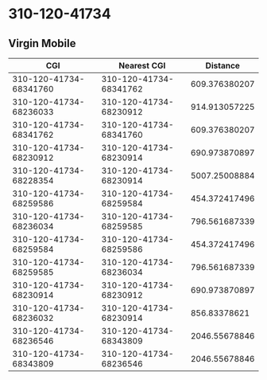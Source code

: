 # 310-120-41734
## Virgin Mobile


| CGI | Nearest CGI | Distance |
|-----|-------------|----------|
| 310-120-41734-68341760 | 310-120-41734-68341762 | 609.376380207 |
| 310-120-41734-68236033 | 310-120-41734-68230912 | 914.913057225 |
| 310-120-41734-68341762 | 310-120-41734-68341760 | 609.376380207 |
| 310-120-41734-68230912 | 310-120-41734-68230914 | 690.973870897 |
| 310-120-41734-68228354 | 310-120-41734-68230914 | 5007.25008884 |
| 310-120-41734-68259586 | 310-120-41734-68259584 | 454.372417496 |
| 310-120-41734-68236034 | 310-120-41734-68259585 | 796.561687339 |
| 310-120-41734-68259584 | 310-120-41734-68259586 | 454.372417496 |
| 310-120-41734-68259585 | 310-120-41734-68236034 | 796.561687339 |
| 310-120-41734-68230914 | 310-120-41734-68230912 | 690.973870897 |
| 310-120-41734-68236032 | 310-120-41734-68230914 | 856.83378621 |
| 310-120-41734-68236546 | 310-120-41734-68343809 | 2046.55678846 |
| 310-120-41734-68343809 | 310-120-41734-68236546 | 2046.55678846 |
